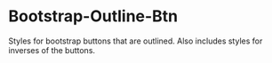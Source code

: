 Bootstrap-Outline-Btn
=====================

Styles for bootstrap buttons that are outlined. Also includes styles for inverses of the buttons.
